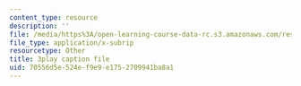 ```yaml
---
content_type: resource
description: ''
file: /media/https%3A/open-learning-course-data-rc.s3.amazonaws.com/res-15-003-shaping-the-future-of-work-15-662x-spring-2016/70556d5e524ef9e9e1752709941ba8a1_C_akTI3vnHQ.srt
file_type: application/x-subrip
resourcetype: Other
title: 3play caption file
uid: 70556d5e-524e-f9e9-e175-2709941ba8a1
---
```

